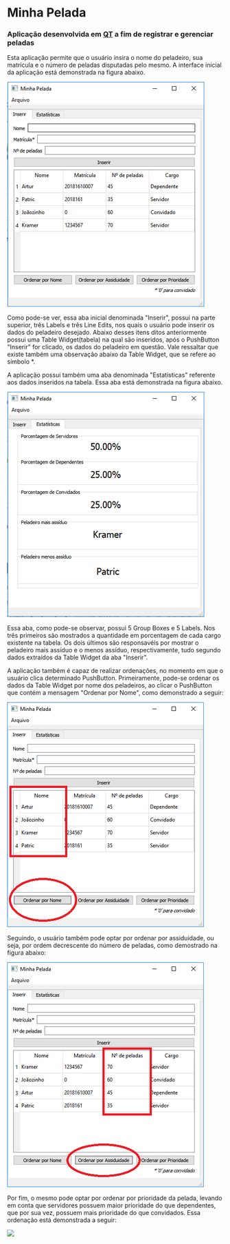 # Minha Pelada
### Aplicação desenvolvida em [QT](http://www.qt.io) a fim de registrar e gerenciar peladas

Esta aplicação permite que o usuário insira o nome do peladeiro, sua matrícula e o número de peladas disputadas pelo mesmo. A interface inicial da aplicação está demonstrada na figura abaixo.

![](figuras/tela_inicial.png)

Como pode-se ver, essa aba inicial denominada "Inserir", possui na parte superior, três Labels e três Line Edits, nos quais o usuário pode inserir os dados do peladeiro desejado. Abaixo desses itens ditos anteriormente possui uma Table Widget(tabela) na qual são inseridos, após o PushButton "Inserir" for clicado, os dados do peladeiro em questão. Vale ressaltar que existe também uma observação abaixo da Table Widget, que se refere ao símbolo *.  

A aplicação possui também uma aba denominada "Estatísticas" referente aos dados inseridos na tabela. Essa aba está demonstrada na figura abaixo.

![](figuras/estatisticas.png)

Essa aba, como pode-se observar, possui 5 Group Boxes e 5 Labels. Nos três primeiros são mostrados a quantidade em porcentagem de cada cargo existente na tabela. Os dois últimos são responsavéis por mostrar o peladeiro mais assíduo e o menos assíduo, respectivamente, tudo segundo dados extraídos da Table Widget da aba "Inserir".

A aplicação também é capaz de realizar ordenações, no momento em que o usuário clica determinado PushButton. Primeiramente, pode-se ordenar os dados da Table Widget por nome dos peladeiros, ao clicar o PushButton que contém a mensagem "Ordenar por Nome", como demonstrado a seguir:

![](figuras/ordenar_name.png)

Seguindo, o usuário também pode optar por ordenar por assiduidade, ou seja, por ordem decrescente do número de peladas, como demostrado na figura abaixo:

![](figuras/ordenar_ass.png)

Por fim, o mesmo pode optar por ordenar por prioridade da pelada, levando em conta que servidores possuem maior prioridade do que dependentes, que por sua vez, possuem mais prioridade do que convidados. Essa ordenação está demonstrada a seguir:

![](figuras/ordenar_prio)









